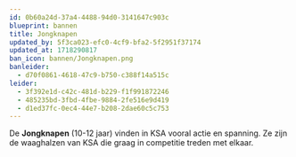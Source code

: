 ```yaml
---
id: 0b60a24d-37a4-4488-94d0-3141647c903c
blueprint: bannen
title: Jongknapen
updated_by: 5f3ca023-efc0-4cf9-bfa2-5f2951f37174
updated_at: 1718290817
ban_icon: bannen/Jongknapen.png
banleider:
  - d70f0861-4618-47c9-b750-c388f14a515c
leider:
  - 3f392e1d-c42c-481d-b229-f1f991872246
  - 485235bd-3fbd-4fbe-9884-2fe516e9d419
  - d1ed37fc-0ec4-44e7-b208-2dae60c5c753
---
```

De **Jongknapen** (10-12 jaar) vinden in KSA vooral actie en spanning. Ze zijn de waaghalzen van KSA die graag in competitie treden met elkaar.
